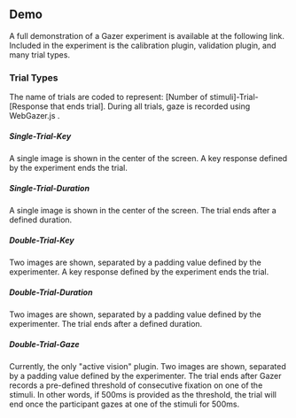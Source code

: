 ## Demo
  
A full demonstration of a Gazer experiment is available at the following link. Included in the experiment is the calibration plugin, validation plugin, and many trial types.
  
### Trial Types
  
The name of trials are coded to represent: [Number of stimuli]-Trial-[Response that ends trial]. During all trials, gaze is recorded using WebGazer.js .
  
##### Single-Trial-Key
  
A single image is shown in the center of the screen. A key response defined by the experiment ends the trial.
 
##### Single-Trial-Duration
  
A single image is shown in the center of the screen. The trial ends after a defined duration.

##### Double-Trial-Key
  
Two images are shown, separated by a padding value defined by the experimenter. A key response defined by the experiment ends the trial.
  
##### Double-Trial-Duration
  
Two images are shown, separated by a padding value defined by the experimenter. The trial ends after a defined duration.

##### Double-Trial-Gaze
  
Currently, the only "active vision" plugin. Two images are shown, separated by a padding value defined by the experimenter. The trial ends after Gazer records a pre-defined threshold of consecutive fixation on one of the stimuli. In other words, if 500ms is provided as the threshold, the trial will end once the participant gazes at one of the stimuli for 500ms.
